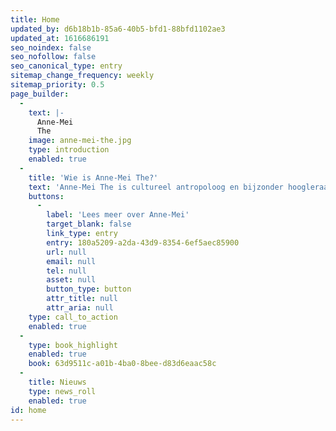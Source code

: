 ```yaml
---
title: Home
updated_by: d6b18b1b-85a6-40b5-bfd1-88bfd1102ae3
updated_at: 1616686191
seo_noindex: false
seo_nofollow: false
seo_canonical_type: entry
sitemap_change_frequency: weekly
sitemap_priority: 0.5
page_builder:
  -
    text: |-
      Anne-Mei
      The
    image: anne-mei-the.jpg
    type: introduction
    enabled: true
  -
    title: 'Wie is Anne-Mei The?'
    text: 'Anne-Mei The is cultureel antropoloog en bijzonder hoogleraar Langdurige Zorg en Sociale Benadering Dementie aan de Vrije Universiteit Amsterdam. Ze heeft naam gemaakt als onderzoekster en schrijfster van spraakmakende boeken, zoals haar laatste boek ''Dagelijks leven met dementie - een blik achter de voordeur'' en het opnieuw actuele ''Verlossers naast God''.'
    buttons:
      -
        label: 'Lees meer over Anne-Mei'
        target_blank: false
        link_type: entry
        entry: 180a5209-a2da-43d9-8354-6ef5aec85900
        url: null
        email: null
        tel: null
        asset: null
        button_type: button
        attr_title: null
        attr_aria: null
    type: call_to_action
    enabled: true
  -
    type: book_highlight
    enabled: true
    book: 63d9511c-a01b-4ba0-8bee-d83d6eaac58c
  -
    title: Nieuws
    type: news_roll
    enabled: true
id: home
---
```

